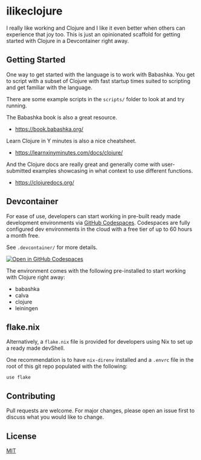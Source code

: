 # ilikeclojure

I really like working and Clojure and I like it even better when others can
experience that joy too. This is just an opinionated scaffold for getting
started with Clojure in a Devcontainer right away.

## Getting Started

One way to get started with the language is to work with Babashka. You get to
script with a subset of Clojure with fast startup times suited to scripting and
get familiar with the language.

There are some example scripts in the `scripts/` folder to look at and try
running.

The Babashka book is also a great resource.

- https://book.babashka.org/

Learn Clojure in Y minutes is also a nice cheatsheet.

- https://learnxinyminutes.com/docs/clojure/

And the Clojure docs are really great and generally come with user-submitted
examples showcasing in what context to use different functions.

- https://clojuredocs.org/

## Devcontainer

For ease of use, developers can start working in pre-built ready made
development environments via [GitHub Codespaces](https://github.com/features/codespaces). Codespaces are fully configured
dev environments in the cloud with a free tier of up to 60 hours a month free.

See `.devcontainer/` for more details.

[![Open in GitHub
Codespaces](https://github.com/codespaces/badge.svg)](https://github.com/codespaces/new?hide_repo_select=true&ref=main&repo=612030802)

The environment comes with the following pre-installed to start working with
Clojure right away:

- babashka
- calva
- clojure
- leiningen

## flake.nix

Alternatively, a `flake.nix` file is provided for developers using Nix to set
up a ready made devShell.

One recommendation is to have `nix-direnv` installed and a `.envrc` file in the
root of this git repo populated with the following:

```
use flake
```

## Contributing

Pull requests are welcome. For major changes, please open an issue first
to discuss what you would like to change.

## License

[MIT](https://choosealicense.com/licenses/mit/)
